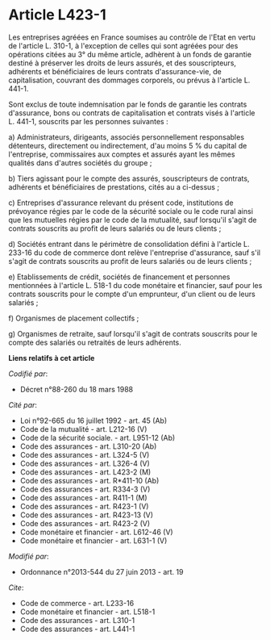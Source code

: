 # Article L423-1

Les entreprises agréées en France soumises au contrôle de l'Etat en vertu de l'article L. 310-1, à l'exception de celles qui
sont agréées pour des opérations citées au 3° du même article, adhèrent à un fonds de garantie destiné à préserver les droits
de leurs assurés, et des souscripteurs, adhérents et bénéficiaires de leurs contrats d'assurance-vie, de capitalisation,
couvrant des dommages corporels, ou prévus à l'article L. 441-1. 

Sont exclus de toute indemnisation par le fonds de garantie les contrats d'assurance, bons ou contrats de capitalisation et
contrats visés à l'article L. 441-1, souscrits par les personnes suivantes : 

a) Administrateurs, dirigeants, associés personnellement responsables détenteurs, directement ou indirectement, d'au moins 5
% du capital de l'entreprise, commissaires aux comptes et assurés ayant les mêmes qualités dans d'autres sociétés du
groupe ; 

b) Tiers agissant pour le compte des assurés, souscripteurs de contrats, adhérents et bénéficiaires de prestations, cités au
a ci-dessus ; 

c) Entreprises d'assurance relevant du présent code, institutions de prévoyance régies par le code de la sécurité sociale ou
le code rural ainsi que les mutuelles régies par le code de la mutualité, sauf lorsqu'il s'agit de contrats souscrits au
profit de leurs salariés ou de leurs clients ; 

d) Sociétés entrant dans le périmètre de consolidation défini à l'article L. 233-16 du code de commerce dont relève
l'entreprise d'assurance, sauf s'il s'agit de contrats souscrits au profit de leurs salariés ou de leurs clients ; 

e) Etablissements de crédit, sociétés de financement et personnes mentionnées à l'article L. 518-1 du code monétaire et
financier, sauf pour les contrats souscrits pour le compte d'un emprunteur, d'un client ou de leurs salariés ; 

f) Organismes de placement collectifs ; 

g) Organismes de retraite, sauf lorsqu'il s'agit de contrats souscrits pour le compte des salariés ou retraités de leurs
adhérents.

**Liens relatifs à cet article**

_Codifié par_:

  - Décret n°88-260 du 18 mars 1988

_Cité par_:

  - Loi n°92-665 du 16 juillet 1992 - art. 45 (Ab)
  - Code de la mutualité - art. L212-16 (V)
  - Code de la sécurité sociale. - art. L951-12 (Ab)
  - Code des assurances - art. L310-20 (Ab)
  - Code des assurances - art. L324-5 (V)
  - Code des assurances - art. L326-4 (V)
  - Code des assurances - art. L423-2 (M)
  - Code des assurances - art. R*411-10 (Ab)
  - Code des assurances - art. R334-3 (V)
  - Code des assurances - art. R411-1 (M)
  - Code des assurances - art. R423-1 (V)
  - Code des assurances - art. R423-13 (V)
  - Code des assurances - art. R423-2 (V)
  - Code monétaire et financier - art. L612-46 (V)
  - Code monétaire et financier - art. L631-1 (V)

_Modifié par_:

  - Ordonnance n°2013-544 du 27 juin 2013 - art. 19

_Cite_:

  - Code de commerce - art. L233-16
  - Code monétaire et financier - art. L518-1
  - Code des assurances - art. L310-1
  - Code des assurances - art. L441-1
